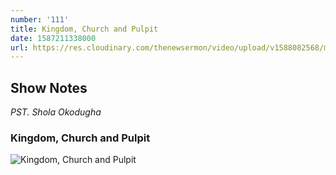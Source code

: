 ```yaml
---
number: '111'
title: Kingdom, Church and Pulpit
date: 1587211338000
url: https://res.cloudinary.com/thenewsermon/video/upload/v1588082568/messages/Kingdom_Church_and_Pulpit_-_Pst_Shola_OkodughaKingdom_Church_and_Pulpit_-_Pst_Shola_Okodugha.mp3
---
```


## Show Notes
_PST. Shola Okodugha_

### Kingdom, Church and Pulpit

![Kingdom, Church and Pulpit](https://res.cloudinary.com/thenewsermon/image/upload/v1588082205/sermon%20display%20pictures/Kingdom_Church_and_Pulpit_DP.jpg)